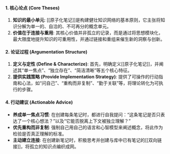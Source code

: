 

#### 1. 核心论点 (Core Theses)

1.  **知识的最小单元**: [[原子化笔记]]是构建健壮知识网络的基本原则，它主张将知识分解为单一的、自洽的、不可再分的概念单元。
2.  **价值在于连接与重用**: 其核心价值并非孤立的记录，而是通过将思想模块化，最大限度地提升知识的可重用性，并通过链接和重组来催生新的洞察与创新。

#### 2. 论证过程 (Argumentation Structure)

1.  **定义与定性 (Define & Characterize)**: 首先，明确定义[[原子化笔记]]，并阐述其“单一焦点”、“独立存在”、“简洁清晰”等五个核心特征。
2.  **提供实践策略 (Provide Implementation Strategy)**: 提供了可操作的行动指南和心法，如“问自己”、“重构而非复制”、“勤于关联”等，将理论转化为可执行的步骤。


#### 4. 行动建议 (Actionable Advice)

*   **养成单一焦点习惯**: 在创建每条笔记时，都进行自我提问：“这条笔记是否只表达了一个核心想法？”以及“它能否脱离上下文被独立理解？”
*   **优先重构而非复制**: 强制自己用自己的语言和心智模型来阐述概念，将此作为检验是否真正理解的标准。
*   **主动建立连接**: 在创建新笔记时，积极思考并创建与库中已有笔记的[[双向链接]]，将孤立的知识点编织成网。
